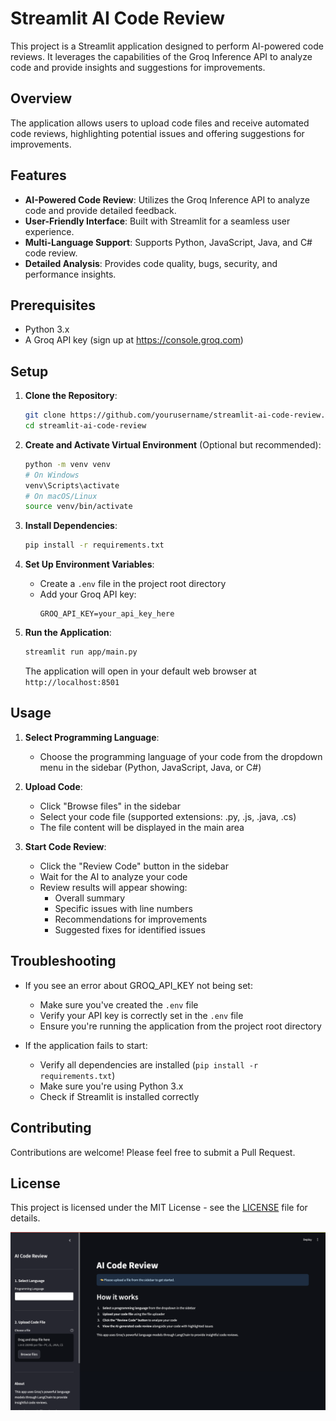 # Streamlit AI Code Review

This project is a Streamlit application designed to perform AI-powered code reviews. It leverages the capabilities of the Groq Inference API to analyze code and provide insights and suggestions for improvements.

## Overview

The application allows users to upload code files and receive automated code reviews, highlighting potential issues and offering suggestions for improvements.

## Features

- **AI-Powered Code Review**: Utilizes the Groq Inference API to analyze code and provide detailed feedback.
- **User-Friendly Interface**: Built with Streamlit for a seamless user experience.
- **Multi-Language Support**: Supports Python, JavaScript, Java, and C# code review.
- **Detailed Analysis**: Provides code quality, bugs, security, and performance insights.

## Prerequisites

- Python 3.x
- A Groq API key (sign up at https://console.groq.com)

## Setup

1. **Clone the Repository**:
   ```bash
   git clone https://github.com/yourusername/streamlit-ai-code-review.git
   cd streamlit-ai-code-review
   ```

2. **Create and Activate Virtual Environment** (Optional but recommended):
   ```bash
   python -m venv venv
   # On Windows
   venv\Scripts\activate
   # On macOS/Linux
   source venv/bin/activate
   ```

3. **Install Dependencies**:
   ```bash
   pip install -r requirements.txt
   ```

4. **Set Up Environment Variables**:
   - Create a `.env` file in the project root directory
   - Add your Groq API key:
     ```
     GROQ_API_KEY=your_api_key_here
     ```

5. **Run the Application**:
   ```bash
   streamlit run app/main.py
   ```
   The application will open in your default web browser at `http://localhost:8501`

## Usage

1. **Select Programming Language**:
   - Choose the programming language of your code from the dropdown menu in the sidebar (Python, JavaScript, Java, or C#)

2. **Upload Code**:
   - Click "Browse files" in the sidebar
   - Select your code file (supported extensions: .py, .js, .java, .cs)
   - The file content will be displayed in the main area

3. **Start Code Review**:
   - Click the "Review Code" button in the sidebar
   - Wait for the AI to analyze your code
   - Review results will appear showing:
     - Overall summary
     - Specific issues with line numbers
     - Recommendations for improvements
     - Suggested fixes for identified issues

## Troubleshooting

- If you see an error about GROQ_API_KEY not being set:
  - Make sure you've created the `.env` file
  - Verify your API key is correctly set in the `.env` file
  - Ensure you're running the application from the project root directory

- If the application fails to start:
  - Verify all dependencies are installed (`pip install -r requirements.txt`)
  - Make sure you're using Python 3.x
  - Check if Streamlit is installed correctly

## Contributing

Contributions are welcome! Please feel free to submit a Pull Request.

## License

This project is licensed under the MIT License - see the [LICENSE](LICENSE) file for details.

![Description of the image](./images/demo1.png)